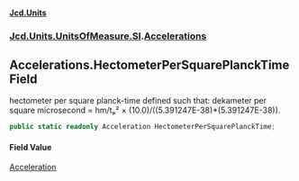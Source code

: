 #### [Jcd.Units](index 'index')
### [Jcd.Units.UnitsOfMeasure.SI](Jcd.Units.UnitsOfMeasure.SI 'Jcd.Units.UnitsOfMeasure.SI').[Accelerations](Accelerations 'Jcd.Units.UnitsOfMeasure.SI.Accelerations')

## Accelerations.HectometerPerSquarePlanckTime Field

hectometer per square planck-time defined such that: dekameter per square microsecond = hm/tₚ² ×
(10.0)/((5.391247E-38)*(5.391247E-38)).

```csharp
public static readonly Acceleration HectometerPerSquarePlanckTime;
```

#### Field Value
[Acceleration](Acceleration 'Jcd.Units.UnitTypes.Acceleration')